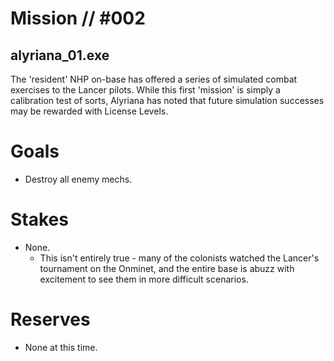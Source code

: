 # Mission // #002
## alyriana_01.exe

The 'resident' NHP on-base has offered a series of simulated combat exercises to the Lancer pilots. While this first 'mission' is simply a calibration test of sorts, Alyriana has noted that future simulation successes may be rewarded with License Levels.

# Goals
- Destroy all enemy mechs.

# Stakes
- None.
  -  This isn't entirely true - many of the colonists watched the Lancer's tournament on the Onminet, and the entire base is abuzz with excitement to see them in more difficult scenarios.

# Reserves
- None at this time.

